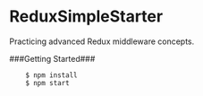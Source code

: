 # ReduxSimpleStarter

Practicing advanced Redux middleware concepts.

###Getting Started###

```
	$ npm install
	$ npm start
```
